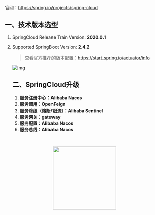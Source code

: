 官网：https://spring.io/projects/spring-cloud

## 一、技术版本选型

1. SpringCloud Release Train Version: **2020.0.1**

2. Supported SpringBoot Version: **2.4.2**

   > 查看官方推荐的版本配置：https://start.spring.io/actuator/info

   ![img](https://gitee.com/MartinHub/MartinHub-notes/raw/master/notes/02-Java相关技术栈/03-SparingCloud/images/技术选型.PNG)

   ## 二、SpringCloud升级

   1. **服务注册中心：Alibaba Nacos**
   2. **服务调用：OpenFeign**
   3. **服务降级（熔断/限流）：Alibaba Sentinel**
   4. **服务网关：gateway**
   5. **服务配置：Alibaba Nacos**
   6. **服务总线：Alibaba Nacos**

   ​


<div align="center"> <img  src="https://gitee.com/MartinHub/MartinHub-notes/raw/master/images/weixin.png" width="200"/> </div>